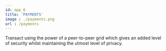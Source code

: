 ```yaml
---
id: app_6
title: 'PAYMENTS'
image : ./payments.png
url : /payments
---
```

Transact using the power of a peer-to-peer grid which gives an added level of security whilst maintaining the utmost level of privacy.
